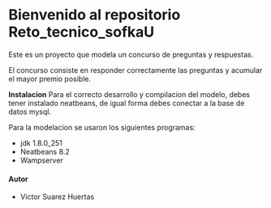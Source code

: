 # Bienvenido al repositorio  Reto_tecnico_sofkaU
 Este es un proyecto que modela un concurso de preguntas y respuestas.
 
 El concurso consiste en responder correctamente las preguntas y acumular el
 mayor premio posible.
 
 
 
 **Instalacion**
 Para el correcto desarrollo y compilacion del modelo, debes tener instalado 
 neatbeans, de igual forma debes conectar a la base de datos mysql.
 
 Para la modelacion se usaron los siguientes programas:
 - jdk 1.8.0_251
 - Neatbeans 8.2
 - Wampserver
 
#### Autor
- Victor Suarez Huertas
